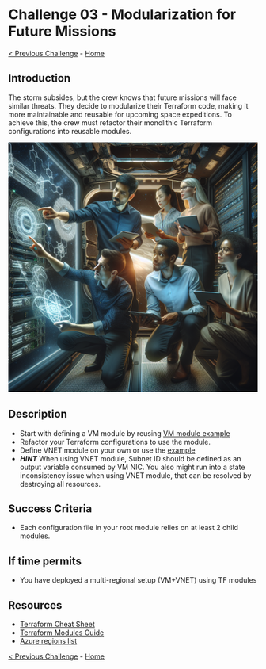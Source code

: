# Challenge 03 - Modularization for Future Missions

[< Previous Challenge](Challenge-02.md) - [Home](../README.md)

## Introduction

The storm subsides, but the crew knows that future missions will face similar threats. They decide to modularize their Terraform code, making it more maintainable and reusable for upcoming space expeditions.
To achieve this, the crew must refactor their monolithic Terraform configurations into reusable modules.

<img src="images/crew-module.png" width="512"/>

## Description

- Start with defining a VM module by reusing [VM module example](../files/modules/vm/)
- Refactor your Terraform configurations to use the module.
- Define VNET module on your own or use the [example](../files/modules/vnet/)
- ***HINT*** When using VNET module, Subnet ID should be defined as an output variable consumed by VM NIC. You also might run into a state inconsistency issue when using VNET module, that can be resolved by destroying all resources. 

## Success Criteria

- Each configuration file in your root module relies on at least 2 child modules.

## If time permits

- You have deployed a multi-regional setup (VM+VNET) using TF modules

## Resources

- [Terraform Cheat Sheet](https://spacelift.io/blog/terraform-commands-cheat-sheet)
- [Terraform Modules Guide](https://www.env0.com/blog/terraform-modules)
- [Azure regions list](https://gist.github.com/ausfestivus/04e55c7d80229069bf3bc75870630ec8)


[< Previous Challenge](Challenge-02.md) - [Home](../README.md)
